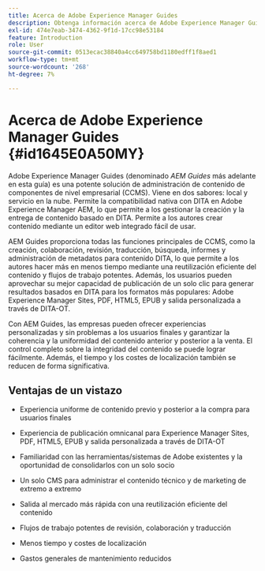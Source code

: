 ```yaml
---
title: Acerca de Adobe Experience Manager Guides
description: Obtenga información acerca de Adobe Experience Manager Guides, una solución de administración de contenido de componentes basada en DITA de nivel empresarial. Conozca los beneficios de AEM Guides.
exl-id: 474e7eab-3474-4362-9f1d-17cc98e53184
feature: Introduction
role: User
source-git-commit: 0513ecac38840a4cc649758bd1180edff1f8aed1
workflow-type: tm+mt
source-wordcount: '268'
ht-degree: 7%

---
```


# Acerca de Adobe Experience Manager Guides {#id1645E0A50MY}

Adobe Experience Manager Guides \(denominado *AEM Guides* más adelante en esta guía\) es una potente solución de administración de contenido de componentes de nivel empresarial \(CCMS\). Viene en dos sabores: local y servicio en la nube. Permite la compatibilidad nativa con DITA en Adobe Experience Manager AEM, lo que permite a los gestionar la creación y la entrega de contenido basado en DITA. Permite a los autores crear contenido mediante un editor web integrado fácil de usar.

AEM Guides proporciona todas las funciones principales de CCMS, como la creación, colaboración, revisión, traducción, búsqueda, informes y administración de metadatos para contenido DITA, lo que permite a los autores hacer más en menos tiempo mediante una reutilización eficiente del contenido y flujos de trabajo potentes. Además, los usuarios pueden aprovechar su mejor capacidad de publicación de un solo clic para generar resultados basados en DITA para los formatos más populares: Adobe Experience Manager Sites, PDF, HTML5, EPUB y salida personalizada a través de DITA-OT.

Con AEM Guides, las empresas pueden ofrecer experiencias personalizadas y sin problemas a los usuarios finales y garantizar la coherencia y la uniformidad del contenido anterior y posterior a la venta. El control completo sobre la integridad del contenido se puede lograr fácilmente. Además, el tiempo y los costes de localización también se reducen de forma significativa.

## Ventajas de un vistazo

- Experiencia uniforme de contenido previo y posterior a la compra para usuarios finales

- Experiencia de publicación omnicanal para Experience Manager Sites, PDF, HTML5, EPUB y salida personalizada a través de DITA-OT

- Familiaridad con las herramientas/sistemas de Adobe existentes y la oportunidad de consolidarlos con un solo socio

- Un solo CMS para administrar el contenido técnico y de marketing de extremo a extremo

- Salida al mercado más rápida con una reutilización eficiente del contenido

- Flujos de trabajo potentes de revisión, colaboración y traducción

- Menos tiempo y costes de localización

- Gastos generales de mantenimiento reducidos
